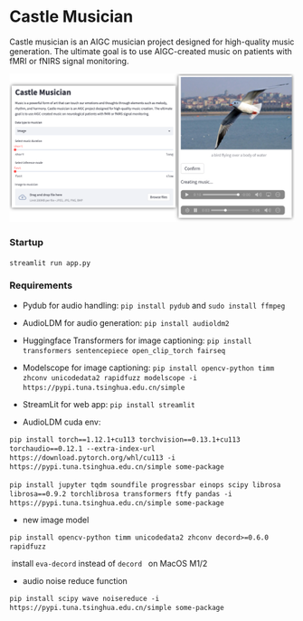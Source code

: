# Castle Musician
Castle musician is an AIGC musician project designed for high-quality music generation. The ultimate goal is to use AIGC-created music on patients with fMRI or fNIRS signal monitoring.

![cover](./assets/cover.png)

### Startup

`streamlit run app.py`



### Requirements

- Pydub for audio handling: `pip install pydub` and `sudo install ffmpeg`

- AudioLDM for audio generation: `pip install audioldm2`

- Huggingface Transformers for image captioning: `pip install transformers sentencepiece open_clip_torch fairseq`

- Modelscope for image captioning: `pip install opencv-python timm zhconv unicodedata2 rapidfuzz modelscope -i https://pypi.tuna.tsinghua.edu.cn/simple `

- StreamLit for web app: `pip install streamlit`

- AudioLDM cuda env: 
```
pip install torch==1.12.1+cu113 torchvision==0.13.1+cu113 torchaudio==0.12.1 --extra-index-url https://download.pytorch.org/whl/cu113 -i https://pypi.tuna.tsinghua.edu.cn/simple some-package

pip install jupyter tqdm soundfile progressbar einops scipy librosa librosa==0.9.2 torchlibrosa transformers ftfy pandas -i https://pypi.tuna.tsinghua.edu.cn/simple some-package
```

- new image model
```
pip install opencv-python timm unicodedata2 zhconv decord>=0.6.0 rapidfuzz			
```

​		install `eva-decord` instead of `decord ` on MacOS M1/2

- audio noise reduce function

```
pip install scipy wave noisereduce -i https://pypi.tuna.tsinghua.edu.cn/simple some-package
```







